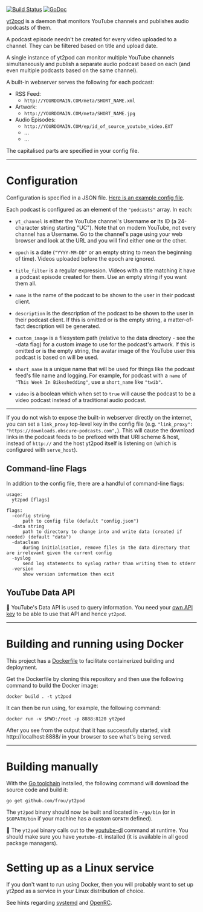 [![Build Status](https://travis-ci.org/frou/yt2pod.svg?branch=master)](https://travis-ci.org/frou/yt2pod)
[![GoDoc](https://godoc.org/github.com/frou/yt2pod?status.svg)](https://godoc.org/github.com/frou/yt2pod)

[yt2pod] is a daemon that monitors YouTube channels and publishes audio
podcasts of them.

A podcast episode needn't be created for every video uploaded to a channel.
They can be filtered based on title and upload date.

A single instance of yt2pod can monitor multiple YouTube channels
simultaneously and publish a separate audio podcast based on each (and even
multiple podcasts based on the same channel).

A built-in webserver serves the following for each podcast:

* RSS Feed:
  * `http://YOURDOMAIN.COM/meta/SHORT_NAME.xml`
* Artwork:
  * `http://YOURDOMAIN.COM/meta/SHORT_NAME.jpg`
* Audio Episodes:
  * `http://YOURDOMAIN.COM/ep/id_of_source_youtube_video.EXT`
  * ...
  * ...

The capitalised parts are specified in your config file.

---

# Configuration

Configuration is specified in a JSON file. [Here is an example config file][egcfg].

Each podcast is configured as an element of the `"podcasts"` array. In each:

* `yt_channel` is either the YouTube channel's Username **or** its ID (a
24-character string starting "UC"). Note that on modern YouTube, not every
channel has a Username. Go to the channel's page using your web browser and
look at the URL and you will find either one or the other.

* `epoch` is a date (`"YYYY-MM-DD"` or an empty string to mean the beginning of
time). Videos uploaded before the epoch are ignored.

* `title_filter` is a regular expression. Videos with a title matching it have
a podcast episode created for them. Use an empty string if you want them all.

* `name` is the name of the podcast to be shown to the user in their podcast
client.

* `description` is the description of the podcast to be shown to the user in
their podcast client. If this is omitted or is the empty string, a
matter-of-fact description will be generated.

* `custom_image` is a filesystem path (relative to the data directory - see the
-data flag) for a custom image to use for the podcast's artwork. If this is
omitted or is the empty string, the avatar image of the YouTube user this
podcast is based on will be used.

* `short_name` is a unique name that will be used for things like the podcast
feed's file name and logging. For example, for podcast with a `name` of `"This
Week In Bikeshedding"`, use a `short_name` like `"twib"`.

* `video` is a boolean which when set to `true` will cause the podcast to be a
video podcast instead of a traditional audio podcast.

---

If you do not wish to expose the built-in webserver directly on the internet, you can set a `link_proxy` top-level key in the config file (e.g. `"link_proxy": "https://downloads.obscure-podcasts.com",`). This will cause the download links in the podcast feeds to be prefixed with that URI scheme & host, instead of `http://` and the host yt2pod itself is listening on (which is configured with `serve_host`).

## Command-line Flags

In addition to the config file, there are a handful of command-line flags:

```text
usage:
  yt2pod [flags]

flags:
  -config string
      path to config file (default "config.json")
  -data string
      path to directory to change into and write data (created if needed) (default "data")
  -dataclean
      during initialisation, remove files in the data directory that are irrelevant given the current config
  -syslog
      send log statements to syslog rather than writing them to stderr
  -version
      show version information then exit
```

## YouTube Data API

🚨 YouTube's Data API is used to query information. You need your [own API key][apikey] to be able to use that API and hence `yt2pod`.

---

# Building and running using Docker

This project has a [Dockerfile](https://github.com/frou/yt2pod/blob/master/Dockerfile) to facilitate containerized building and deployment.

Get the Dockerfile by cloning this repository and then use the following command to build the Docker image:

`docker build . -t yt2pod`

It can then be run using, for example, the following command:

`docker run -v $PWD:/root -p 8888:8120 yt2pod`

After you see from the output that it has successfully started, visit http://localhost:8888/ in your browser to see what's being served.

---

# Building manually

With the [Go toolchain](https://golang.org/dl/) installed, the following command will download the source code and build it:

`go get github.com/frou/yt2pod`

The `yt2pod` binary should now be built and located in `~/go/bin` (or in `$GOPATH/bin` if your machine has a custom `GOPATH` defined).

🚨 The `yt2pod` binary calls out to the [youtube-dl][ytdl] command at runtime. You should make sure you have `youtube-dl` installed (it is available in all good package managers).

# Setting up as a Linux service

If you don't want to run using Docker, then you will probably want to set up yt2pod as a service in your Linux distribution of choice.

See hints regarding [systemd](https://github.com/frou/yt2pod/wiki/systemd) and [OpenRC](https://github.com/frou/yt2pod/wiki/OpenRC).

[yt2pod]: https://github.com/frou/yt2pod
[egcfg]: https://github.com/frou/yt2pod/blob/master/config.json
[ytdl]: https://rg3.github.io/youtube-dl/
[apikey]: https://developers.google.com/youtube/registering_an_application
